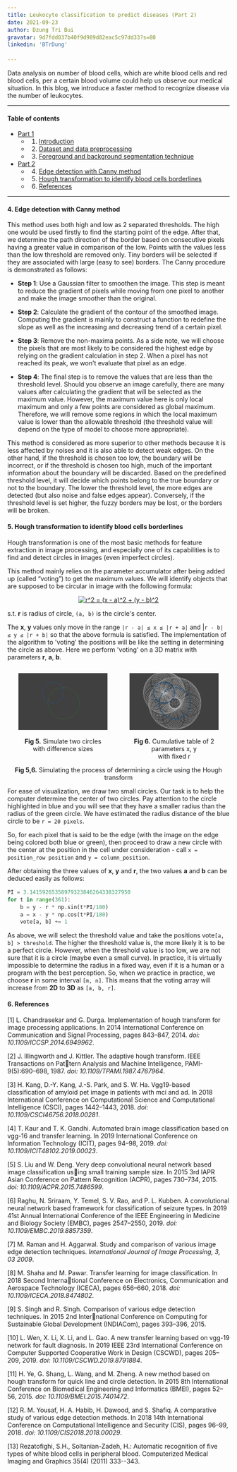 ```yaml
---
title: Leukocyte classification to predict diseases (Part 2)
date: 2021-09-23
author: Dzung Tri Bui 
gravatar: 9d7fdd037b40f9d989d82eac5c97dd33?s=80 
linkedin: 'BTrDung'

---
```

Data analysis on number of blood cells, which are white blood cells and red blood cells, per a certain blood volume could help us observe our medical situation. In this blog, we introduce a faster method to recognize disease via the number of leukocytes.

---
#### Table of contents
- [Part 1](https://ngctnnnn.github.io/posts/computer-vision-for-leukocyte-prediction.html)
    - 1. [Introduction](https://ngctnnnn.github.io/posts/computer-vision-for-leukocyte-prediction.html#:~:text=1.%20Introduction)
    - 2. [Dataset and data preprocessing](https://ngctnnnn.github.io/posts/computer-vision-for-leukocyte-prediction.html#:~:text=2.%20Dataset%20and%20data%20preprocessing)
    - 3. [Foreground and background segmentation technique](https://ngctnnnn.github.io/posts/computer-vision-for-leukocyte-prediction.html#:~:text=3.%20Foreground%20and%20background%20segmentation%20technique)            
- [Part 2](https://ngctnnnn.github.io/posts/computer-vision-for-leukocyte-prediction-2.html)
    - 4. [Edge detection with Canny method](#:~:text=4.%20Edge%20detection%20with%20Canny%20method)
    - 5. [Hough transformation to identify blood cells borderlines](#:~:text=5.%20Hough%20transformation%20to%20identify%20blood%20cells%20borderlines)
    - 6. [References](#:~:text=6.%20References)
---

#### 4. Edge detection with Canny method

This method uses both high and low as 2 separated thresholds. The high one would be used firstly to find the starting point of the edge. After that, we determine the path direction of the border based on consecutive pixels having a greater value in comparison of the low. Points with the values less than the low threshold are removed only. Tiny borders will be selected if they are associated with large (easy to see) borders. The Canny procedure is demonstrated as follows:

- **Step 1**: Use a Gaussian filter to smoothen the image. This step is meant to reduce the gradient of pixels while moving from one pixel to another and make the image smoother than the original.

- **Step 2**: Calculate the gradient of the contour of the smoothed image. Computing the gradient is mainly to construct a function to redefine the slope as well as the increasing and decreasing trend of a certain pixel.

- **Step 3**: Remove the non-maxima points. As a side note, we will choose the pixels that are most likely to be considered the highest edge by relying on the gradient calculation in step 2. When a pixel has not reached its peak, we won't evaluate that pixel as an edge.

- **Step 4**: The final step is to remove the values that are less than the threshold level. Should you observe an image carefully, there are many values after calculating the gradient that will be selected as the maximum value. However, the maximum value here is only local maximum and only a few points are considered as global maximum. Therefore, we will remove some regions in which the local maximum value is lower than the allowable threshold (the threshold value will depend on the type of model to choose more appropriate).

This method is considered as more superior to other methods because it is less affected by noises and it is also able to detect weak edges. On the other hand, if the threshold is chosen too low, the boundary will be incorrect, or if the threshold is chosen too high, much of the important information about the boundary will be discarded. Based on the predefined threshold level, it will decide which points belong to the true boundary or not to the boundary. The lower the threshold level, the more edges are detected (but also noise and false edges appear). Conversely, if the threshold level is set higher, the fuzzy borders may be lost, or the borders will be broken.

#### 5. Hough transformation to identify blood cells borderlines    

Hough transformation is one of the most basic methods for feature extraction in image processing, and especially one of its capabilities is to find and detect circles in images (even imperfect circles).

This method mainly relies on the parameter accumulator after being added up (called “voting”) to get the maximum values. We will identify objects that are supposed to be circular in image with the following formula:

<!-- TODO: INSERT formula -->
<p align="center">
<a href="https://www.codecogs.com/eqnedit.php?latex=\dpi{150}&space;r^2&space;=&space;(x&space;-&space;a)^2&space;&plus;&space;(y&space;-&space;b)^2" target="_blank"><img src="https://latex.codecogs.com/gif.latex?\dpi{150}&space;r^2&space;=&space;(x&space;-&space;a)^2&space;&plus;&space;(y&space;-&space;b)^2" title="r^2 = (x - a)^2 + (y - b)^2" /></a>
</p>

s.t. **r** is radius of circle, `(a, b)` is the circle's center.       

The **x**, **y** values only move in the range `|r - a| ≤ x ≤ |r + a|` and |`r - b| ≤ y ≤ |r + b|` so that the above formula is satisfied. The implementation of the algorithm to 'voting' the positions will be like the setting in determining the circle as above. Here we perform 'voting' on a 3D matrix with parameters **r**, **a**, **b**.

<div align='center' id='banner' style='display: flex; justify-content: space-between'>
  <div>
    <p align="center">
      <img width=80% src="/CircleHoughTransform1.png" alt="Simulate two circles with difference sizes">
      <div align ='center'>
        <figcaption>
        <b>Fig 5.</b>  
        Simulate two circles 
        </figcaption> 
        <figcaption>with difference sizes</figcaption>
      </div>
    </p>
  </div>
  <div>
    <p align="center">
      <img width=80% src="/CircleHoughTransform2.png" alt="Cumulative table of 2 parameters x, y with fixed r">
      <div align ='center'>
        <figcaption>
        <b>Fig 6.</b> Cumulative table of 2 parameters x, y
        </figcaption> 
        <figcaption> with fixed r</figcaption>
      </div>
    </p>
  </div>
</div>
<div align='center'>
<b>Fig 5,6.</b> Simulating the process of determining a circle using the Hough transform
</div>



For ease of visualization, we draw two small circles. Our task is to help the computer determine the center of two circles. Pay attention to the circle highlighted in blue and you will see that they have a smaller radius than the radius of the green circle. We have estimated the radius distance of the blue circle to be `r = 20 pixels`.     

So, for each pixel that is said to be the edge (with the image on the edge being colored both blue or green), then proceed to draw a new circle with the center at the position in the cell under consideration - call `x = position_row position` and `y = column_position`.    

After obtaining the three values of **x**, **y** and **r**, the two values **a** and **b** can be deduced easily as follows:

```python
PI = 3.14159265358979323846264338327950
for t in range(361): 
    b = y - r * np.sin(t*PI/180) 
    a = x - y * np.cos(t*PI/180) 
    vote[a, b] += 1 
```
As above, we will select the threshold value and take the positions vote`[a, b] > threshold`. The higher the threshold value is, the more likely it is to be a perfect circle. However, when the threshold value is too low, we are not sure that it is a circle (maybe even a small curve). In practice, it is virtually impossible to determine the radius in a fixed way, even if it is a human or a program with the best perception. So, when we practice in practice, we choose **r** in some interval `[m, n]`.
This means that the voting array will increase from **2D** to **3D** as `[a, b, r]`.

#### 6. References
[1] L. Chandrasekar and G. Durga. Implementation of hough transform for image processing applications. In 2014 International Conference on Communication and Signal Processing, pages 843–847, 2014. *doi: 10.1109/ICCSP.2014.6949962*.    

[2] J. Illingworth and J. Kittler. The adaptive hough transform. IEEE Transactions on Pattern Analysis and Machine Intelligence, PAMI-9(5):690–698, 1987. *doi: 10.1109/TPAMI.1987.4767964*.      

[3] H. Kang, D.-Y. Kang, J.-S. Park, and S. W. Ha. Vgg19-based classification of amyloid pet image in patients with mci and ad. In 2018 International Conference on Computational Science and Computational Intelligence (CSCI), pages 1442–1443, 2018. *doi: 10.1109/CSCI46756.2018.00281*.     

[4] T. Kaur and T. K. Gandhi. Automated brain image classification based on vgg-16 and transfer learning. In 2019 International Conference on Information Technology (ICIT), pages 94–98, 2019. *doi: 10.1109/ICIT48102.2019.00023*.    

[5] S. Liu and W. Deng. Very deep convolutional neural network based image classification using small training sample size. In 2015 3rd IAPR Asian Conference on Pattern Recognition (ACPR), pages 730–734, 2015. *doi: 10.1109/ACPR.2015.7486599*.      

[6] Raghu, N. Sriraam, Y. Temel, S. V. Rao, and P. L. Kubben. A convolutional neural network based framework for classification of seizure types. In 2019 41st Annual International Conference of the IEEE Engineering in Medicine and Biology Society (EMBC), pages 2547–2550, 2019. *doi: 10.1109/EMBC.2019.8857359*.      

[7] M. Raman and H. Aggarwal. Study and comparison of various image edge detection techniques. *International Journal of Image Processing, 3, 03 2009*.    

[8] M. Shaha and M. Pawar. Transfer learning for image classification. In 2018 Second International Conference on Electronics, Communication and Aerospace Technology (ICECA), pages 656–660, 2018. *doi: 10.1109/ICECA.2018.8474802*.      

[9] S. Singh and R. Singh. Comparison of various edge detection techniques. In 2015 2nd International Conference on Computing for Sustainable Global Development (INDIACom), pages 393–396, 2015.      

[10] L. Wen, X. Li, X. Li, and L. Gao. A new transfer learning based on vgg-19 network for fault diagnosis. In 2019 IEEE 23rd International Conference on Computer Supported Cooperative Work in Design (CSCWD), pages 205–209, 2019. *doi: 10.1109/CSCWD.2019.8791884*.     

[11] H. Ye, G. Shang, L. Wang, and M. Zheng. A new method based on hough transform for quick line and circle detection. In 2015 8th International Conference on Biomedical Engineering and Informatics (BMEI), pages 52–56, 2015. *doi: 10.1109/BMEI.2015.7401472*.         

[12] R. M. Yousaf, H. A. Habib, H. Dawood, and S. Shafiq. A comparative study of various edge detection methods. In 2018 14th International Conference on Computational Intelligence and Security (CIS), pages 96–99, 2018. *doi: 10.1109/CIS2018.2018.00029*.      

[13] Rezatofighi, S.H., Soltanian-Zadeh, H.: Automatic recognition of  five types of white blood cells in peripheral blood. Computerized Medical Imaging and Graphics 35(4) (2011) 333--343.    